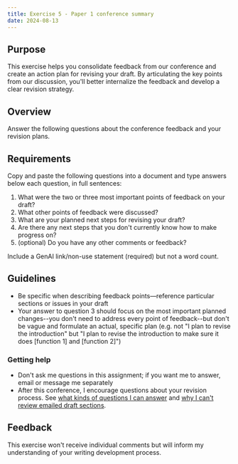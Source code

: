 ```yaml
---
title: Exercise 5 - Paper 1 conference summary
date: 2024-08-13
---
```

## Purpose

This exercise helps you consolidate feedback from our conference and create an action plan for revising your draft. By articulating the key points from our discussion, you'll better internalize the feedback and develop a clear revision strategy.

## Overview

Answer the following questions about the conference feedback and your revision plans.

## Requirements

Copy and paste the following questions into a document and type answers below each question, in full sentences:

1. What were the two or three most important points of feedback on your draft?
2. What other points of feedback were discussed?
3. What are your planned next steps for revising your draft?
4. Are there any next steps that you don't currently know how to make progress on?
5. (optional) Do you have any other comments or feedback?

Include a GenAI link/non-use statement (required) but not a word count.

## Guidelines

- Be specific when describing feedback points—reference particular sections or issues in your draft
- Your answer to question 3 should focus on the most important planned changes--you don't need to address every point of feedback--but don't be vague and formulate an actual, specific plan (e.g. not "I plan to revise the introduction" but "I plan to revise the introduction to make sure it does [function 1] and [function 2]")

### Getting help

- Don't ask me questions in this assignment; if you want me to answer, email or message me separately
- After this conference, I encourage questions about your revision process. See [what kinds of questions I can answer](/course-ntw2029/course-info/conferences#post-conference-support) and [why I can't review emailed draft sections](/course-ntw2029/course-info/conferences#why-cant-you-review-emailed-drafts).

## Feedback

This exercise won't receive individual comments but will inform my understanding of your writing development process.
